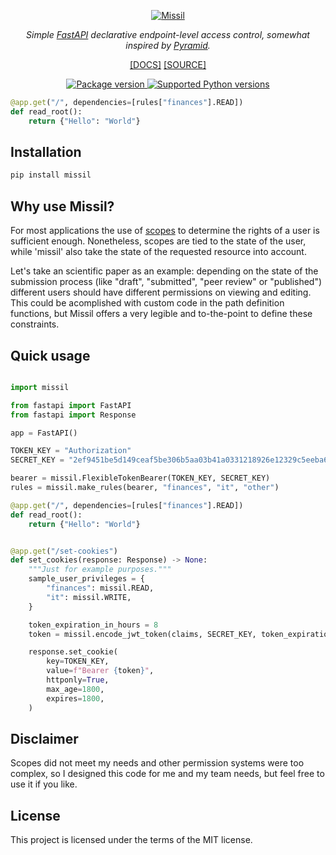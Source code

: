<p align="center">
  <a href="https://ericmiguel.github.io/missil"><img src="https://github.com/ericmiguel/missil/assets/12076399/dfe4a649-a226-42b4-851d-698fbb664bc7" alt="Missil"></a>
</p>
<p align="center">
    <em>Simple <a href="https://fastapi.tiangolo.com/">FastAPI</a> declarative endpoint-level access control, somewhat inspired by <a href="https://docs.pylonsproject.org/projects/pyramid/en/latest/narr/security.html">Pyramid</a>.</em>
</p>
<p align="center">
    <span><a href="https://ericmiguel.github.io/missil/" target="_blank">[DOCS]</a></span>
    <span><a href="https://github.com/ericmiguel/missil" target="_blank">[SOURCE]</a></span>
</p>
<p align="center">
<a href="https://pypi.org/project/missil" target="_blank">
    <img src="https://img.shields.io/pypi/v/missil?color=%2334D058&label=pypi%20package" alt="Package version">
</a>
<a href="https://pypi.org/project/missil" target="_blank">
    <img src="https://img.shields.io/pypi/pyversions/missil.svg?color=%2334D058" alt="Supported Python versions">
</a>
</p>


```python
@app.get("/", dependencies=[rules["finances"].READ])
def read_root():
    return {"Hello": "World"}
```

## Installation

```bash
pip install missil

```

## Why use Missil?

For most applications the use of [scopes]("https://fastapi.tiangolo.com/advanced/security/oauth2-scopes/?h=oauth2") to determine the rights of a user is sufficient enough. Nonetheless, scopes are tied to the state of the user, while 'missil' also take the state of the requested resource into account.

Let's take an scientific paper as an example: depending on the state of the submission process (like "draft", "submitted", "peer review" or "published") different users should have different permissions on viewing and editing. This could be acomplished with custom code in the path definition functions, but Missil offers a very legible and to-the-point to define these constraints.

## Quick usage

```python

import missil

from fastapi import FastAPI
from fastapi import Response

app = FastAPI()

TOKEN_KEY = "Authorization"
SECRET_KEY = "2ef9451be5d149ceaf5be306b5aa03b41a0331218926e12329c5eeba60ed5cf0"

bearer = missil.FlexibleTokenBearer(TOKEN_KEY, SECRET_KEY)
rules = missil.make_rules(bearer, "finances", "it", "other")

@app.get("/", dependencies=[rules["finances"].READ])
def read_root():
    return {"Hello": "World"}


@app.get("/set-cookies")
def set_cookies(response: Response) -> None:
    """Just for example purposes."""
    sample_user_privileges = {
        "finances": missil.READ,
        "it": missil.WRITE,
    }

    token_expiration_in_hours = 8
    token = missil.encode_jwt_token(claims, SECRET_KEY, token_expiration_in_hours)

    response.set_cookie(
        key=TOKEN_KEY,
        value=f"Bearer {token}",
        httponly=True,
        max_age=1800,
        expires=1800,
    )
```

## Disclaimer

Scopes did not meet my needs and other permission systems were too complex, so
I designed this code for me and my team needs, but feel free to use it if you like.

## License

This project is licensed under the terms of the MIT license.
